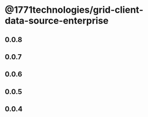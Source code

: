 # @1771technologies/grid-client-data-source-enterprise

## 0.0.8

## 0.0.7

## 0.0.6

## 0.0.5

## 0.0.4
